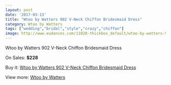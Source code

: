 ```yaml
---
layout: post
date: '2017-03-13'
title: "Wtoo by Watters 902 V-Neck Chiffon Bridesmaid Dress"
category: Wtoo by Watters 
tags: ["wedding","bridal","style","crazy","chiffon"]
image: http://www.eudances.com/11020-thickbox_default/wtoo-by-watters-902-v-neck-chiffon-bridesmaid-dress.jpg
---
```

Wtoo by Watters 902 V-Neck Chiffon Bridesmaid Dress

On Sales: **$228**
<a href="https://www.eudances.com/en/wtoo-by-watters/3515-wtoo-by-watters-902-v-neck-chiffon-bridesmaid-dress.html"><amp-img layout="responsive" width="600" height="600" src="//www.eudances.com/11020-thickbox_default/wtoo-by-watters-902-v-neck-chiffon-bridesmaid-dress.jpg" alt="Wtoo by Watters 902 V-Neck Chiffon Bridesmaid Dress 0" /></a>
<a href="https://www.eudances.com/en/wtoo-by-watters/3515-wtoo-by-watters-902-v-neck-chiffon-bridesmaid-dress.html"><amp-img layout="responsive" width="600" height="600" src="//www.eudances.com/11022-thickbox_default/wtoo-by-watters-902-v-neck-chiffon-bridesmaid-dress.jpg" alt="Wtoo by Watters 902 V-Neck Chiffon Bridesmaid Dress 1" /></a>
<a href="https://www.eudances.com/en/wtoo-by-watters/3515-wtoo-by-watters-902-v-neck-chiffon-bridesmaid-dress.html"><amp-img layout="responsive" width="600" height="600" src="//www.eudances.com/11021-thickbox_default/wtoo-by-watters-902-v-neck-chiffon-bridesmaid-dress.jpg" alt="Wtoo by Watters 902 V-Neck Chiffon Bridesmaid Dress 2" /></a>

Buy it: [Wtoo by Watters 902 V-Neck Chiffon Bridesmaid Dress](https://www.eudances.com/en/wtoo-by-watters/3515-wtoo-by-watters-902-v-neck-chiffon-bridesmaid-dress.html "Wtoo by Watters 902 V-Neck Chiffon Bridesmaid Dress")

View more: [Wtoo by Watters ](https://www.eudances.com/en/67-wtoo-by-watters "Wtoo by Watters ")
